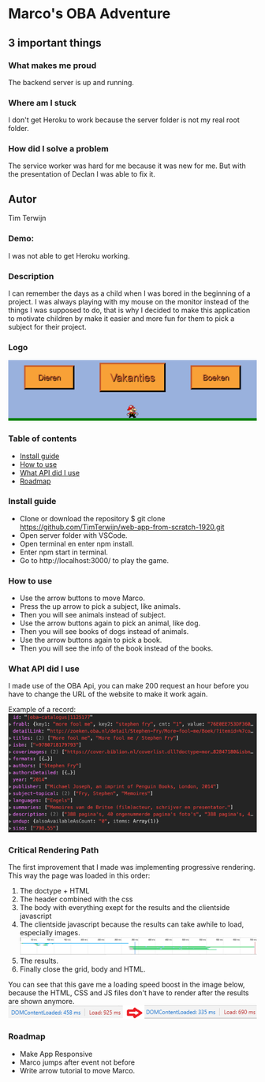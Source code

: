 # Marco's OBA Adventure

## 3 important things
### What makes me proud
The backend server is up and running.

### Where am I stuck
I don't get Heroku to work because the server folder is not my real root folder.

### How did I solve a problem
The service worker was hard for me because it was new for me. But with the presentation of Declan I was able to fix it.

## Autor
Tim Terwijn

### Demo:
I was not able to get Heroku working.

### Description
I can remember the days as a child when I was bored in the beginning of a project. I was always playing with my mouse on the monitor instead of the things I was supposed to do, that is why I decided to make this application to motivate children by make it easier and more fun for them to pick a subject for their project.

### Logo
![Logo](/client/static/img/logo.png)

### Table of contents
* [Install guide](#install-guide)
* [How to use](#how-to-use)
* [What API did I use](#what-api-did-i-use)
* [Roadmap](#roadmap)

### Install guide
* Clone or download the repository $ git clone https://github.com/TimTerwijn/web-app-from-scratch-1920.git
* Open server folder with VSCode.
* Open terminal en enter npm install.
* Enter npm start in terminal.
* Go to http://localhost:3000/ to play the game.

### How to use
* Use the arrow buttons to move Marco.  
* Press the up arrow to pick a subject, like animals.  
* Then you will see animals instead of subject.  
* Use the arrow buttons again to pick an animal, like dog.  
* Then you will see books of dogs instead of animals.  
* Use the arrow buttons again to pick a book.  
* Then you will see the info of the book instead of the books.  

<!-- What external data source is featured in your project and what are its properties 🌠 -->
### What API did I use
I made use of the OBA Api, you can make 200 request an hour before you have to change the URL of the website to make it work again.  

Example of a record:  
![API](/client/static/img/API.PNG)

### Critical Rendering Path

The first improvement that I made was implementing progressive rendering. This way the page was loaded in this order:  
1. The doctype + HTML
2. The header combined with the css
3. The body with everything exept for the results and the clientside javascript
4. The clientside javascript because the results can take awhile to load, especially images.  
![progressive rendering2](/docs/img/progressive-rendering2.png)
5. The results.
6. Finally close the grid, body and HTML.  

You can see that this gave me a loading speed boost in the image below, because the HTML, CSS and JS files don't have to render  after the results are shown anymore.  
![progressive rendering](/docs/img/progressive-rendering.png)

### Roadmap
* Make App Responsive
* Marco jumps after event not before
* Write arrow tutorial to move Marco. 
